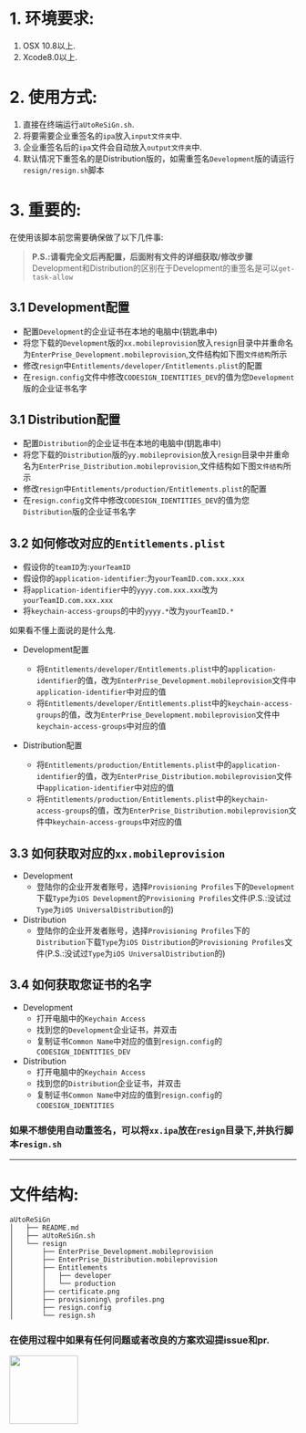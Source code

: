 # 1. 环境要求:
1. OSX 10.8以上.
2. Xcode8.0以上.

# 2. 使用方式:       
1. 直接在终端运行`aUtoReSiGn.sh`.
2. 将要需要企业重签名的`ipa`放入`input文件夹`中.
3. 企业重签名后的`ipa`文件会自动放入`output文件夹`中.
4. 默认情况下重签名的是Distribution版的，如需重签名`Development`版的请运行`resign/resign.sh`脚本

# 3. 重要的:
在使用该脚本前您需要确保做了以下几件事:

> __P.S.:请看完全文后再配置，后面附有文件的详细获取/修改步骤__
> Development和Distribution的区别在于Development的重签名是可以`get-task-allow`
## 3.1 Development配置
- 配置`Development`的企业证书在本地的电脑中(钥匙串中)
- 将您下载的`Development`版的`xx.mobileprovision`放入`resign`目录中并重命名为`EnterPrise_Development.mobileprovision`,文件结构如下图`文件结构`所示
- 修改`resign`中`Entitlements/developer/Entitlements.plist`的配置
- 在`resign.config`文件中修改`CODESIGN_IDENTITIES_DEV`的值为您`Development`版的企业证书名字

## 3.1 Distribution配置
- 配置`Distribution`的企业证书在本地的电脑中(钥匙串中)
- 将您下载的`Distribution`版的`yy.mobileprovision`放入`resign`目录中并重命名为`EnterPrise_Distribution.mobileprovision`,文件结构如下图`文件结构`所示
- 修改`resign`中`Entitlements/production/Entitlements.plist`的配置
- 在`resign.config`文件中修改`CODESIGN_IDENTITIES_DEV`的值为您`Distribution`版的企业证书名字

## 3.2 如何修改对应的`Entitlements.plist`
  - 假设你的`teamID`为:`yourTeamID`
  - 假设你的`application-identifier`:为`yourTeamID.com.xxx.xxx`
  - 将`application-identifier`中的`yyyy.com.xxx.xxx`改为`yourTeamID.com.xxx.xxx`
  - 将`keychain-access-groups`的中的`yyyy.*`改为`yourTeamID.*`


如果看不懂上面说的是什么鬼.
- Development配置
  - 将`Entitlements/developer/Entitlements.plist`中的`application-identifier`的值，改为`EnterPrise_Development.mobileprovision`文件中`application-identifier`中对应的值
  - 将`Entitlements/developer/Entitlements.plist`中的`keychain-access-groups`的值，改为`EnterPrise_Development.mobileprovision`文件中`keychain-access-groups`中对应的值

- Distribution配置
    - 将`Entitlements/production/Entitlements.plist`中的`application-identifier`的值，改为`EnterPrise_Distribution.mobileprovision`文件中`application-identifier`中对应的值
    - 将`Entitlements/production/Entitlements.plist`中的`keychain-access-groups`的值，改为`EnterPrise_Distribution.mobileprovision`文件中`keychain-access-groups`中对应的值

## 3.3 如何获取对应的`xx.mobileprovision`
- Development
  - 登陆你的企业开发者账号，选择`Provisioning Profiles`下的`Development`下载`Type`为`iOS Development`的`Provisioning Profiles`文件(P.S.:没试过`Type`为`iOS UniversalDistribution`的)
- Distribution
  - 登陆你的企业开发者账号，选择`Provisioning Profiles`下的`Distribution`下载`Type`为`iOS Distribution`的`Provisioning Profiles`文件(P.S.:没试过`Type`为`iOS UniversalDistribution`的)

## 3.4 如何获取您证书的名字
- Development
  - 打开电脑中的`Keychain Access`
  - 找到您的`Development`企业证书，并双击
  -  复制证书`Common Name`中对应的值到`resign.config`的`CODESIGN_IDENTITIES_DEV`
- Distribution
  - 打开电脑中的`Keychain Access`
  - 找到您的`Distribution`企业证书，并双击
  - 复制证书`Common Name`中对应的值到`resign.config`的`CODESIGN_IDENTITIES`

### 如果不想使用自动重签名，可以将`xx.ipa`放在`resign`目录下,并执行脚本`resign.sh`

---
# 文件结构:
    aUtoReSiGn
    │   ├── README.md
    │   ├── aUtoReSiGn.sh
    │   └── resign
    │       ├── EnterPrise_Development.mobileprovision
    │       ├── EnterPrise_Distribution.mobileprovision
    │       ├── Entitlements
    │       │   ├── developer
    │       │   └── production
    │       ├── certificate.png
    │       ├── provisioning\ profiles.png
    │       ├── resign.config
    │       └── resign.sh



### 在使用过程中如果有任何问题或者改良的方案欢迎提issue和pr.

[provisioning]:https://github.com/MrChens/iOS_Tools/blob/master/aUtoReSiGn/resign/provisioning%20profiles.png
[certificate]:https://github.com/MrChens/iOS_Tools/blob/master/aUtoReSiGn/resign/certificate.png

<img src="https://mrchens.github.io/images/wechat_qrcode.jpg" width="120" height="120" align=left />
<!-- <img src="https://mrchens.github.io/images/wechat_reward.JPG" width="120" height="120" align=right />
<img src="https://mrchens.github.io/images/alipay_reward.jpg" width="120" height="120" align=right />
 -->